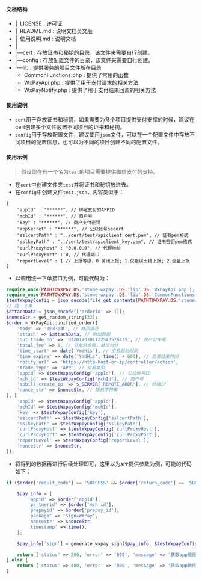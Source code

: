 #### 文档结构
- │  LICENSE : 许可证
- │  README.md : 说明文档英文版
- │  使用说明.md : 说明文档
- │  
- ├─cert : 存放证书和秘钥的目录，该文件夹需要自行创建。
- ├─config : 存放配置文件的目录，该文件夹需要自行创建。
- └─lib : 提供服务的项目文件所在目录
     - CommonFunctions.php : 提供了常用的函数 
     - WxPayApi.php : 提供了用于支付请求的相关方法
     - WxPayNotify.php : 提供了用于支付结果回调的相关方法

#### 使用说明
- `cert`用于存放证书和秘钥，如果需要为多个项目提供支付支撑的时候，建议在cert创建多个文件放置不同项目的证书和秘钥。
- `config`用于存放配置文件，建议使用`json`文件，可以在一个配置文件中存放不同项目的配置信息，也可以为不同的项目创建不同的配置文件。

#### 使用示例
> 假设现在有一个名为`test`的项目需要提供微信支付的支持。

- 在`cert`中创建文件夹`test`并将证书和秘钥放进去。
- 在`config`中创建文件`test.json`，内容类似于：
```
{
    "appId" : "******", // 绑定支付的APPID
    "mchId" : "******", // 商户号
    "key" : "******", // 商户支付密钥
    "appSecret" : "******", // 公众帐号secert
    "sslcertPath" : "../cert/test/apiclient_cert.pem", // 证书pem格式
    "sslkeyPath" : "../cert/test/apiclient_key.pem", // 证书密钥pem格式
    "curlProxyHost" : "0.0.0.0", // 代理地址
    "curlProxyPort" : 0, // 代理端口
    "reportLevel" : 1 // 上报等级，0.关闭上报; 1.仅错误出错上报; 2.全量上报
}
```
- 以调用统一下单接口为例，可能代码为：
```php
require_once(PATHTOWXPAY.DS.'stone-wxpay'.DS.'lib'.DS.'WxPayApi.php');
require_once(PATHTOWXPAY.DS.'stone-wxpay'.DS.'lib'.DS.'CommonFunctions.php');
$testWxpayConfig = json_decode(file_get_contents(PATHTOWXPAY.DS.'stone-wxpay'.DS.'config'.DS.'test.json'), true);
// 统一下单
$attachData = json_encode(['orderId' => 1]);
$nonceStr = get_random_string(32);
$order = WxPayApi::unified_order([
	'body' => '测试订单', // 商品描述
	'attach' => $attachData, // 附加数据
	'out_trade_no' => '0320170301122543576135', // 商户订单号
	'total_fee' => 1, // 订单总金额，单位为分
	'time_start' => date('YmdHis'), // 交易起始时间
	'time_expire' => date('YmdHis', time() + 600), // 交易结束时间
	'notify_url' => 'https://http-host-or-ip/controller/action',
	'trade_type' => 'APP', // 交易类型
	'appid' => $testWxpayConfig['appId'], // 公众账号ID
	'mch_id' => $testWxpayConfig['mchId'], // 商户号
	'spbill_create_ip' => $_SERVER['REMOTE_ADDR'], // 终端IP
	'nonce_str' => $nonceStr, // 随机字符串
], [
	'appId' => $testWxpayConfig['appId'],
	'mchId' => $testWxpayConfig['mchId'],
	'key' => $testWxpayConfig['key'],
	'sslcertPath' => $testWxpayConfig['sslcertPath'],
	'sslkeyPath' => $testWxpayConfig['sslkeyPath'],
	'curlProxyHost' => $testWxpayConfig['curlProxyHost'],
	'curlProxyPort' => $testWxpayConfig['curlProxyPort'],
	'reportLevel' => $testWxpayConfig['reportLevel'],
	'nonceStr' => $nonceStr,
]);
```
- 将得到的数据再进行后续处理即可，这里以为`APP`提供参数为例，可能的代码如下：
```php
if ($order['result_code'] == 'SUCCESS' && $order['return_code'] == 'SUCCESS') {

	$pay_info = [
		'appid' => $order['appid'],
		'partnerid' => $order['mch_id'],
		'prepayid' => $order['prepay_id'],
		'package' => 'Sign=WXPay',
		'noncestr' => $nonceStr,
		'timestamp' => time(),
	];

	$pay_info['sign'] = generate_wxpay_sign($pay_info, $testWxpayConfig['key']);

	return ['status' => 200, 'error' => '000', 'message' => '获取app微信支付参数成功', 'data' => $pay_info];
} else {
	return ['status' => 400, 'error' => '000', 'message' => '获取app微信支付参数失败', 'data' => $order];
}
```
